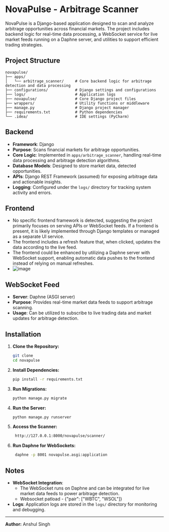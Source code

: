# NovaPulse - Arbitrage Scanner

NovaPulse is a Django-based application designed to scan and analyze arbitrage opportunities across financial markets. The project includes backend logic for real-time data processing, a WebSocket service for live market feeds running on a Daphne server, and utilities to support efficient trading strategies.

## Project Structure

```
novapulse/
├── apps/
│   └── arbitrage_scanner/     # Core backend logic for arbitrage detection and data processing
├── configurations/            # Django settings and configurations
├── logs/                      # Application logs
├── novapulse/                 # Core Django project files
├── wrappers/                  # Utility functions or middleware
├── manage.py                  # Django project manager
├── requirements.txt           # Python dependencies
└── .idea/                     # IDE settings (PyCharm)
```

## Backend

- **Framework**: Django
- **Purpose**: Scans financial markets for arbitrage opportunities.
- **Core Logic**: Implemented in `apps/arbitrage_scanner`, handling real-time data processing and arbitrage detection algorithms.
- **Database Models**: Designed to store market data, detected opportunities.
- **APIs**: Django REST Framework (assumed) for exposing arbitrage data and actionable insights.
- **Logging**: Configured under the `logs/` directory for tracking system activity and errors.

## Frontend

- No specific frontend framework is detected, suggesting the project primarily focuses on serving APIs or WebSocket feeds. If a frontend is present, it is likely implemented through Django templates or managed as a separate UI service.
- The frontend includes a refresh feature that, when clicked, updates the data according to the live feed.
- The frontend could be enhanced by utilizing a Daphne server with WebSocket support, enabling automatic data pushes to the frontend instead of relying on manual refreshes.
- ![image](https://github.com/user-attachments/assets/a82ee5fe-3d1d-4fa6-a064-efbc2fc7001c)

## WebSocket Feed

- **Server**: Daphne (ASGI server)
- **Purpose**: Provides real-time market data feeds to support arbitrage scanning.
- **Usage**: Can be utilized to subscribe to live trading data and market updates for arbitrage detection.

## Installation

1. **Clone the Repository:**
   ```bash
   git clone 
   cd novapulse
   ```

2. **Install Dependencies:**
   ```bash
   pip install -r requirements.txt
   ```

3. **Run Migrations:**
   ```bash
   python manage.py migrate
   ```

4. **Run the Server:**
   ```bash
   python manage.py runserver
   ```

5. **Access the Scanner:**
   ```bash
    http://127.0.0.1:8000/novapulse/scanner/
   ```

6. **Run Daphne for WebSockets:**
   ```bash
    daphne -p 8001 novapulse.asgi:application
   ```

## Notes

- **WebSocket Integration**: 
  - The WebSocket runs on Daphne and can be integrated for live market data feeds to power arbitrage detection.
  - Websocket patload - {"pair": ["WBTC", "WSOL"]}
- **Logs**: Application logs are stored in the `logs/` directory for monitoring and debugging.

---

**Author:** Anshul Singh

